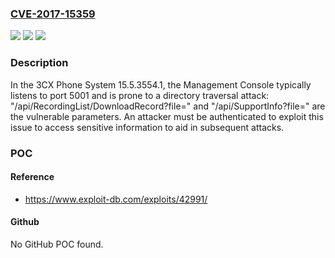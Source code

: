 ### [CVE-2017-15359](https://cve.mitre.org/cgi-bin/cvename.cgi?name=CVE-2017-15359)
![](https://img.shields.io/static/v1?label=Product&message=n%2Fa&color=blue)
![](https://img.shields.io/static/v1?label=Version&message=n%2Fa&color=blue)
![](https://img.shields.io/static/v1?label=Vulnerability&message=n%2Fa&color=brighgreen)

### Description

In the 3CX Phone System 15.5.3554.1, the Management Console typically listens to port 5001 and is prone to a directory traversal attack: "/api/RecordingList/DownloadRecord?file=" and "/api/SupportInfo?file=" are the vulnerable parameters. An attacker must be authenticated to exploit this issue to access sensitive information to aid in subsequent attacks.

### POC

#### Reference
- https://www.exploit-db.com/exploits/42991/

#### Github
No GitHub POC found.

